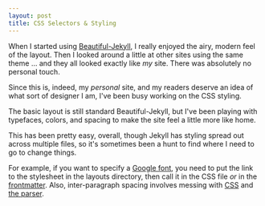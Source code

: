 ```yaml
---
layout: post
title: CSS Selectors & Styling
---
```


When I started using [Beautiful-Jekyll](https://github.com/daattali/beautiful-jekyll), I really enjoyed the airy, modern feel of the layout. Then I looked around a little at other sites using the same theme … and they all looked exactly like *my* site. There was absolutely no personal touch.  

Since this is, indeed, my *personal* site, and my readers deserve an idea of what sort of designer I am, I've been busy working on the CSS styling.  

The basic layout is still standard Beautiful-Jekyll, but I've been playing with typefaces, colors, and spacing to make the site feel a little more like home. 

This has been pretty easy, overall, though Jekyll has styling spread out across multiple files, so it's sometimes been a hunt to find where I need to go to change things. 

For example, if you want to specify a [Google font](https://fonts.google.com/about), you need to put the link to the stylesheet in the layouts directory, then call it in the CSS file *or* in the [frontmatter](https://jekyllrb.com/docs/frontmatter/). Also, inter-paragraph spacing involves messing with [CSS](http://smad.jmu.edu/shen/webtype/indent.html) and [the parser](https://kramdown.gettalong.org/parser/gfm.html).
